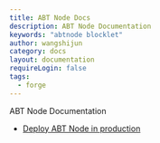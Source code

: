 ```yaml
---
title: ABT Node Docs
description: ABT Node Documentation
keywords: "abtnode blocklet"
author: wangshijun
category: docs
layout: documentation
requireLogin: false
tags:
  - forge
---
```


ABT Node Documentation

- [Deploy ABT Node in production](./production-deployment)

